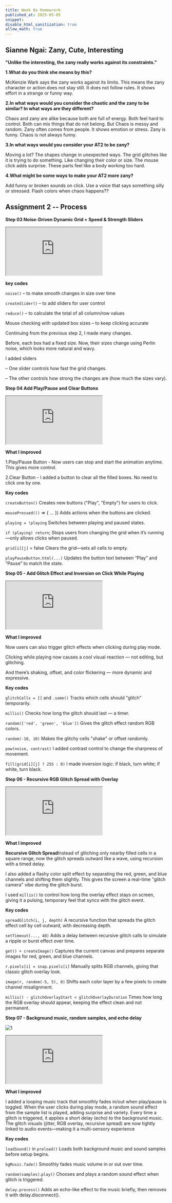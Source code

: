 ```yaml
---
title: Week 8a Homewrork
published_at: 2025-05-05
snippet: 
disable_html_sanitization: true
allow_math: true
---
```

##  Sianne Ngai: Zany, Cute, Interesting

**"Unlike the interesting, the zany really works against its constraints."**

**1.What do you think she means by this?**

McKenzie Wark says the zany works against its limits. This means the zany character or action does not stay still. It does not follow rules. It shows effort in a strange or funny way.

**2.In what ways would you consider the chaotic and the zany to be similar?  In what ways are they different?**

Chaos and zany are alike because both are full of energy. Both feel hard to control. Both can mix things that do not belong. But Chaos is messy and random. Zany often comes from people. It shows emotion or stress. Zany is funny. Chaos is not always funny.

**3.In what ways would you consider your AT2 to be zany?**

Moving a lot? The shapes change in unexpected ways. The grid glitches like it is trying to do something. Like changing their color or size. The mouse click adds surprise. These parts feel like a body working too hard.

**4.What might be some ways to make your AT2 more zany?**

Add funny or broken sounds on click. Use a voice that says something silly or stressed. Flash colors when chaos happens??

##  Assignment 2 -- Process

**Step 03 Noise-Driven Dynamic Grid + Speed & Strength Sliders**

<iframe class="p5js_canvas" src="https://editor.p5js.org/leah0208/full/hzErELp_6"></iframe>

<script type="module">

const iframes = document.querySelectorAll('.p5js_canvas');

if (iframes.length > 0) {
    iframes.forEach((iframe) => {
        iframe.width  = iframe.parentNode.scrollWidth;
        iframe.height = iframe.width * 9 / 16 + 42;
    });
}

</script>
**key codes**

`noise()` – to make smooth changes in size over time

`createSlider()` – to add sliders for user control

`reduce()` – to calculate the total of all column/row values

 Mouse checking with updated box sizes – to keep clicking accurate

Continuing from the previous step 2, I made many changes.

Before, each box had a fixed size. Now, their sizes change using Perlin noise, which looks more natural and wavy.

I added sliders

– One slider controls how fast the grid changes.

– The other controls how strong the changes are (how much the sizes vary).


**Step 04 Add Play/Pause and Clear Buttons**

<iframe class="p5js_canvas" src="https://editor.p5js.org/leah0208/full/LMQjVTXXT"></iframe>

<script type="module">

const iframes = document.querySelectorAll('.p5js_canvas');

if (iframes.length > 0) {
    iframes.forEach((iframe) => {
        iframe.width  = iframe.parentNode.scrollWidth;
        iframe.height = iframe.width * 9 / 16 + 42;
    });
}

</script>

**What I improved**

 1.Play/Pause Button - Now users can stop and start the animation anytime. This gives more control.

 2.Clear Button	- I added a button to clear all the filled boxes. No need to click one by one.

 **Key codes**

`createButton()`	Creates new buttons ("Play", "Empty") for users to click.

`mousePressed(()` => { ... })	Adds actions when the buttons are clicked.

`playing = !playing`	Switches between playing and paused states.

`if (playing) return`;	Stops users from changing the grid when it’s running—only allows clicks when paused.

`grid[i][j]` = false	Clears the grid—sets all cells to empty.

`playPauseButton.html(...)`	Updates the button text between “Play” and “Pause” to match the state.

**Step 05 - Add Glitch Effect and Inversion on Click While Playing**

<iframe class="p5js_canvas" src="https://editor.p5js.org/leah0208/full/s-66xhFdj"></iframe>

<script type="module">

const iframes = document.querySelectorAll('.p5js_canvas');

if (iframes.length > 0) {
    iframes.forEach((iframe) => {
        iframe.width  = iframe.parentNode.scrollWidth;
        iframe.height = iframe.width * 9 / 16 + 42;
    });
}

</script>

**What I improved**

Now users can also trigger glitch effects when clicking during play mode.

Clicking while playing now causes a cool visual reaction — not editing, but glitching.

And there’s shaking, offset, and color flickering — more dynamic and expressive.

 **Key codes**

`glitchCells = []` and `.some()`	Tracks which cells should "glitch" temporarily.

`millis()`	Checks how long the glitch should last — a timer.

`random(['red', 'green', 'blue'])`	Gives the glitch effect random RGB colors.

`random(-10, 10)`	Makes the glitchy cells "shake" or offset randomly.

`pow(noise, contrast)`	I added contrast control to change the sharpness of movement.

`fill(grid[i][j] ? 255 : 0)`	I made inversion logic: if black, turn white; if white, turn black.


**Step 06 - Recursive RGB Glitch Spread with Overlay**


<iframe class="p5js_canvas" src="https://editor.p5js.org/leah0208/full/QtXOBbEJD"></iframe>

<script type="module">

const iframes = document.querySelectorAll('.p5js_canvas');

if (iframes.length > 0) {
    iframes.forEach((iframe) => {
        iframe.width  = iframe.parentNode.scrollWidth;
        iframe.height = iframe.width * 9 / 16 + 42;
    });
}

</script>

**What I improved**

**Recursive Glitch Spread**Instead of glitching only nearby filled cells in a square range, now the glitch spreads outward like a wave, using recursion with a timed delay. 

I also added a flashy color split effect by separating the red, green, and blue channels and shifting them slightly. This gives the screen a real-time "glitch camera" vibe during the glitch burst.

I used `millis()` to control how long the overlay effect stays on screen, giving it a pulsing, temporary feel that syncs with the glitch event.

 **Key codes**


`spreadGlitch(i, j, depth)`	A recursive function that spreads the glitch effect cell by cell outward, with decreasing depth.

`setTimeout(..., 40)`	Adds a delay between recursive glitch calls to simulate a ripple or burst effect over time.

`get() + createImage()`	Captures the current canvas and prepares separate images for red, green, and blue channels.

`r.pixels[i] = snap.pixels[i]`	Manually splits RGB channels, giving that classic glitch overlay look.

`image(r, random(-5, 5), 0)`	Shifts each color layer by a few pixels to create channel misalignment.

`millis() - glitchOverlayStart < glitchOverlayDuration`	Times how long the RGB overlay should appear, keeping the effect clean and not permanent.

**Step 07 - Background music, random samples, and echo delay**

![1](/week7/1.png)

<iframe class="p5js_canvas" src="https://editor.p5js.org/leah0208/full/iIG768kMY"></iframe>

<script type="module">

const iframes = document.querySelectorAll('.p5js_canvas');

if (iframes.length > 0) {
    iframes.forEach((iframe) => {
        iframe.width  = iframe.parentNode.scrollWidth;
        iframe.height = iframe.width * 9 / 16 + 42;
    });
}

</script>

**What I improved**

I added a looping music track that smoothly fades in/out when play/pause is toggled. When the user clicks during play mode, a random sound effect from the sample list is played, adding surprise and variety. Every time a glitch is triggered, it applies a short delay (echo) to the background music. The glitch visuals (jitter, RGB overlay, recursive spread) are now tightly linked to audio events—making it a multi-sensory experience

 **Key codes**

`loadSound()` in `preload()`	Loads both background music and sound samples before setup begins.

`bgMusic.fade()`	Smoothly fades music volume in or out over time.

`random(samples)`.`play()`	Chooses and plays a random sound effect when glitch is triggered.

`delay.process()`	Adds an echo-like effect to the music briefly, then removes it with delay.disconnect().
